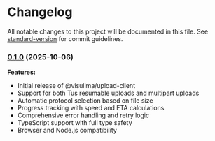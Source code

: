 # Changelog

All notable changes to this project will be documented in this file. See [standard-version](https://github.com/conventional-changelog/standard-version) for commit guidelines.

### [0.1.0](https://github.com/visulima/visulima/compare/@visulima/upload-client@0.0.0...@visulima/upload-client@0.1.0) (2025-10-06)

**Features:**

- Initial release of @visulima/upload-client
- Support for both Tus resumable uploads and multipart uploads
- Automatic protocol selection based on file size
- Progress tracking with speed and ETA calculations
- Comprehensive error handling and retry logic
- TypeScript support with full type safety
- Browser and Node.js compatibility
